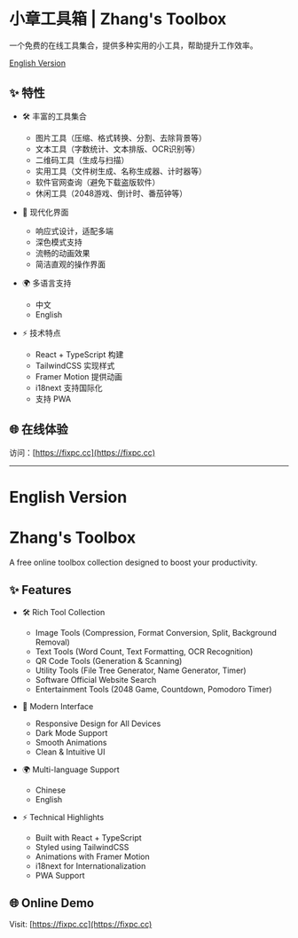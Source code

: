 # 小章工具箱 | Zhang's Toolbox

一个免费的在线工具集合，提供多种实用的小工具，帮助提升工作效率。

[English Version](#english-version)

## ✨ 特性

- 🛠️ 丰富的工具集合
  - 图片工具（压缩、格式转换、分割、去除背景等）
  - 文本工具（字数统计、文本排版、OCR识别等）
  - 二维码工具（生成与扫描）
  - 实用工具（文件树生成、名称生成器、计时器等）
  - 软件官网查询（避免下载盗版软件）
  - 休闲工具（2048游戏、倒计时、番茄钟等）

- 🎨 现代化界面
  - 响应式设计，适配多端
  - 深色模式支持
  - 流畅的动画效果
  - 简洁直观的操作界面

- 🌍 多语言支持
  - 中文
  - English

- ⚡ 技术特点
  - React + TypeScript 构建
  - TailwindCSS 实现样式
  - Framer Motion 提供动画
  - i18next 支持国际化
  - 支持 PWA

## 🌐 在线体验

访问：[https://fixpc.cc](https://fixpc.cc)

---

# English Version

# Zhang's Toolbox

A free online toolbox collection designed to boost your productivity.

## ✨ Features

- 🛠️ Rich Tool Collection
  - Image Tools (Compression, Format Conversion, Split, Background Removal)
  - Text Tools (Word Count, Text Formatting, OCR Recognition)
  - QR Code Tools (Generation & Scanning)
  - Utility Tools (File Tree Generator, Name Generator, Timer)
  - Software Official Website Search
  - Entertainment Tools (2048 Game, Countdown, Pomodoro Timer)

- 🎨 Modern Interface
  - Responsive Design for All Devices
  - Dark Mode Support
  - Smooth Animations
  - Clean & Intuitive UI

- 🌍 Multi-language Support
  - Chinese
  - English

- ⚡ Technical Highlights
  - Built with React + TypeScript
  - Styled using TailwindCSS
  - Animations with Framer Motion
  - i18next for Internationalization
  - PWA Support

## 🌐 Online Demo

Visit: [https://fixpc.cc](https://fixpc.cc)
